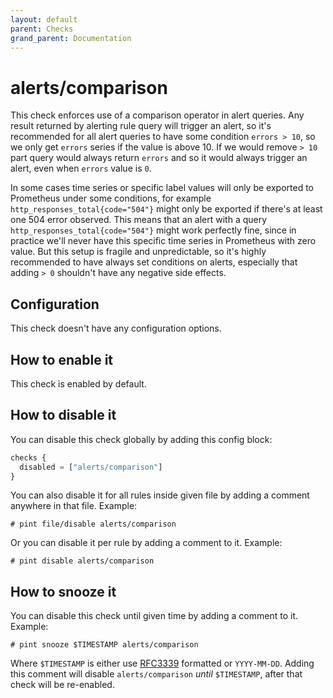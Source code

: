 ```yaml
---
layout: default
parent: Checks
grand_parent: Documentation
---
```


# alerts/comparison

This check enforces use of a comparison operator in alert queries.
Any result returned by alerting rule query will trigger an alert, so it's
recommended for all alert queries to have some condition `errors > 10`, so we
only get `errors` series if the value is above 10.
If we would remove `> 10` part query would always return `errors` and so it
would always trigger an alert, even when `errors` value is `0`.

In some cases time series or specific label values will only be exported to
Prometheus under some conditions, for example `http_responses_total{code="504"}`
might only be exported if there's at least one 504 error observed.
This means that an alert with a query `http_responses_total{code="504"}` might
work perfectly fine, since in practice we'll never have this specific time
series in Prometheus with zero value.
But this setup is fragile and unpredictable, so it's highly recommended to
have always set conditions on alerts, especially that adding `> 0` shouldn't
have any negative side effects.

## Configuration

This check doesn't have any configuration options.

## How to enable it

This check is enabled by default.

## How to disable it

You can disable this check globally by adding this config block:

```js
checks {
  disabled = ["alerts/comparison"]
}
```

You can also disable it for all rules inside given file by adding
a comment anywhere in that file. Example:

`# pint file/disable alerts/comparison`

Or you can disable it per rule by adding a comment to it. Example:

`# pint disable alerts/comparison`

## How to snooze it

You can disable this check until given time by adding a comment to it. Example:

`# pint snooze $TIMESTAMP alerts/comparison`

Where `$TIMESTAMP` is either use [RFC3339](https://www.rfc-editor.org/rfc/rfc3339)
formatted  or `YYYY-MM-DD`.
Adding this comment will disable `alerts/comparison` *until* `$TIMESTAMP`, after that
check will be re-enabled.
